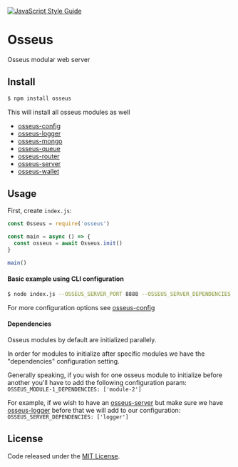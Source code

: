 [![JavaScript Style Guide](https://cdn.rawgit.com/standard/standard/master/badge.svg)](https://github.com/standard/standard)

# Osseus

Osseus modular web server

## Install
```bash
$ npm install osseus
```
This will install all osseus modules as well

* [osseus-config](https://github.com/colucom/osseus-config)
* [osseus-logger](https://github.com/colucom/osseus-logger)
* [osseus-mongo](https://github.com/colucom/osseus-mongo)
* [osseus-queue](https://github.com/colucom/osseus-queue)
* [osseus-router](https://github.com/colucom/osseus-router)
* [osseus-server](https://github.com/colucom/osseus-server)
* [osseus-wallet](https://github.com/colucom/osseus-wallet)

## Usage

First, create `index.js`:

```javascript
const Osseus = require('osseus')

const main = async () => {
  const osseus = await Osseus.init()
}

main()
```

#### Basic example using CLI configuration

```bash
$ node index.js --OSSEUS_SERVER_PORT 8888 --OSSEUS_SERVER_DEPENDENCIES ["'logger'"] --DEBUG true --OSSEUS_LOGGER_LOG_LEVEL debug
```

For more configuration options see [osseus-config](https://github.com/colucom/osseus-config) 

#### Dependencies

Osseus modules by default are initialized parallely.

In order for modules to initialize after specific modules we have the "dependencies" configuration setting.

Generally speaking, if you wish for one osseus module to initialize before another you'll have to add the following configuration param: `OSSEUS_MODULE-1_DEPENDENCIES: ['module-2']`

For example, if we wish to have an [osseus-server](https://github.com/colucom/osseus-server) but make sure we have [osseus-logger](https://github.com/colucom/osseus-logger) before that we will add to our configuration: `OSSEUS_SERVER_DEPENDENCIES: ['logger']`


## License
Code released under the [MIT License](https://github.com/colucom/osseus/blob/master/LICENSE).
